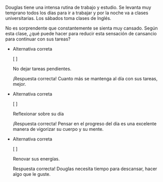 Douglas tiene una intensa rutina de trabajo y estudio. Se levanta muy temprano todos los días para ir a trabajar y por la noche va a clases universitarias. Los sábados toma clases de Inglés.

No es sorprendente que constantemente se sienta muy cansado. Según esta clase, ¿qué puede hacer para reducir esta sensación de cansancio para continuar con sus tareas?

- Alternativa correta
    
    [ ] 
    
    No dejar tareas pendientes.
    
    ¡Respuesta correcta! Cuanto más se mantenga al día con sus tareas, mejor.
    
- Alternativa correta
    
    [ ] 
    
    Reflexionar sobre su día
    
    ¡Respuesta correcta! Pensar en el progreso del día es una excelente manera de vigorizar su cuerpo y su mente.
    
- Alternativa correta
    
    [ ] 
    
    Renovar sus energías.
    
    Respuesta correcta! Douglas necesita tiempo para descansar, hacer algo que le guste.